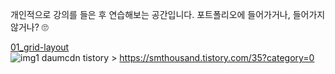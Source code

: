 개인적으로 강의를 들은 후 연습해보는 공간입니다. 포트폴리오에 들어가거나, 들어가지 않거나? 🙄

<a href="https://smthousand.github.io/2022_practice/01_grid-layout/" target="_blank">01_grid-layout</a> <br> 
![img1 daumcdn](https://user-images.githubusercontent.com/102133017/175114923-b121ad01-5424-4a83-be2c-f65bdff7aca4.png)
tistory > https://smthousand.tistory.com/35?category=0
